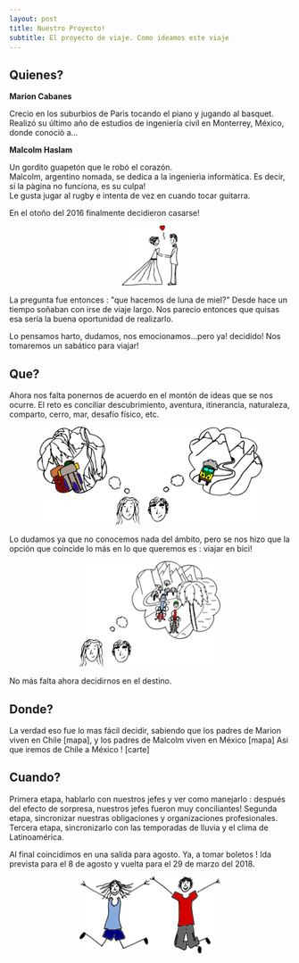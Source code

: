 ```yaml
---
layout: post
title: Nuestro Proyecto!
subtitle: El proyecto de viaje. Como ideamos este viaje
---
```


## Quienes?

**Marion Cabanes**

Crecio en los suburbios de Parìs tocando el piano y jugando al basquet.<br> 
Realizó su último año de estudios de ingeniería civil en Monterrey, México, donde conociò a...

**Malcolm Haslam**

Un gordito guapetón que le robó el corazón.<br>
Malcolm, argentino nomada, se dedica a la ingenierìa informàtica. Es decir, si la pàgina no funciona, es su culpa!<br>
Le gusta jugar al rugby e intenta de vez en cuando tocar guitarra. 

En el otoño del 2016 finalmente decidieron casarse!

<p style="
    margin: auto;
    width: 20%;
	">
	<img id="project-novios" src="/img/designs/project/novios.svg" alt="Drawing" style="/* width: 25%; */padding: 0;">
</p>

La pregunta fue entonces : "que hacemos de luna de miel?"
Desde hace un tiempo soñaban con irse de viaje largo. Nos parecio entonces que quisas esa sería la buena oportunidad de realizarlo.

Lo pensamos harto, dudamos, nos emocionamos...pero ya! decidido! Nos tomaremos un sabático para viajar!


## Que?

Ahora nos falta ponernos de acuerdo en el montón de ideas que se nos ocurre.
El reto es conciliar descubrimiento, aventura, itinerancia, naturaleza, comparto, cerro, mar, desafío físico, etc.
<p style="
    margin: auto;
    width: 80%;
	">
	<img src="/img/designs/project/marionymalcolmthinking.svg" alt="Drawing"/>
</p>

Lo dudamos ya que no conocemos nada del ámbito, pero se nos hizo que la opción que coincide lo más en lo que queremos es : viajar en bici!

<p style="
    margin: auto;
    width: 50%;
	">
	<img src="/img/designs/project/marionymalcolmthinking2.svg" alt="Drawing"/>
</p>

No más falta ahora decidirnos en el destino.

## Donde?

La verdad eso fue lo mas fácil decidir, sabiendo que los padres de Marion viven en Chile [mapa], y los padres de Malcolm viven en México [mapa]
Asi que iremos de Chile a México !
[carte]

## Cuando?

Primera etapa, hablarlo con nuestros jefes y ver como manejarlo : después del efecto de sorpresa, nuestros jefes fueron muy conciliantes!
Segunda etapa, sincronizar nuestras obligaciones y organizaciones profesionales.
Tercera etapa, sincronizarlo con las temporadas de lluvia y el clima de Latinoamérica.

Al final coincidimos en una salida para agosto. Ya, a tomar boletos !
Ida prevista para el 8 de agosto y vuelta para el 29 de marzo del 2018.

<p style="
    margin: auto;
    width: 50%;
	">
	<img src="/img/designs/project/marionymalcolm.svg" alt="Drawing"/>
</p>



